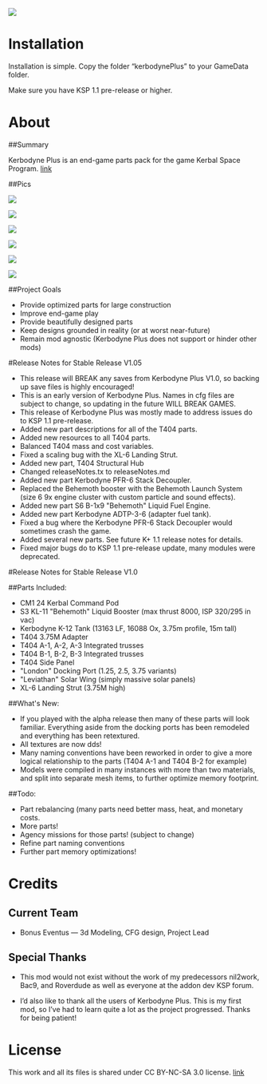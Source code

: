 ![](http://i.imgur.com/0EjQnIN.png)

# Installation

Installation is simple. Copy the folder “kerbodynePlus” to your GameData folder.

Make sure you have KSP 1.1 pre-release or higher.


# About

##Summary

Kerbodyne Plus is an end-game parts pack for the game Kerbal Space Program.
[link](https://kerbalspaceprogram.com/)

##Pics

![](http://i.imgur.com/UZEntDe.jpg)

![](http://i.imgur.com/zXRe9xY.jpg)

![](http://i.imgur.com/ZalILxk.jpg)

![](http://i.imgur.com/kLrY8C7.jpg)

![](http://i.imgur.com/DPt3K9c.jpg)

![](http://i.imgur.com/c2kTfjv.jpg)


##Project Goals
* Provide optimized parts for large construction
* Improve end-game play
* Provide beautifully designed parts
* Keep designs grounded in reality (or at worst near-future)
* Remain mod agnostic (Kerbodyne Plus does not support or hinder other mods)

#Release Notes for Stable Release V1.05

* This release will BREAK any saves from Kerbodyne Plus V1.0, so backing up save files is highly encouraged!
* This is an early version of Kerbodyne Plus. Names in cfg files are subject to change, so updating in the future WILL BREAK GAMES.
* This release of Kerbodyne Plus was mostly made to address issues do to KSP 1.1 pre-release.
* Added new part descriptions for all of the T404 parts.
* Added new resources to all T404 parts.
* Balanced T404 mass and cost variables.
* Fixed a scaling bug with the XL-6 Landing Strut.
* Added new part, T404 Structural Hub 
* Changed releaseNotes.tx to releaseNotes.md
* Added new part Kerbodyne PFR-6 Stack Decoupler.
* Replaced the Behemoth booster with the Behemoth Launch System (size 6 9x engine cluster with custom particle and sound effects).
* Added new part S6 B-1x9 "Behemoth" Liquid Fuel Engine.
* Added new part Kerbodyne ADTP-3-6 (adapter fuel tank).
* Fixed a bug where the Kerbodyne  PFR-6 Stack Decoupler would sometimes crash the game.
* Added several new parts. See future K+ 1.1 release notes for details.
* Fixed major bugs do to KSP 1.1 pre-release update, many modules were deprecated.


#Release Notes for Stable Release V1.0

##Parts Included:

* CM1 24 Kerbal Command Pod
* S3 KL-11 "Behemoth" Liquid Booster (max thrust 8000, ISP 320/295 in vac)
* Kerbodyne K-12 Tank (13163 LF, 16088 Ox, 3.75m profile, 15m tall)
* T404 3.75M Adapter
* T404 A-1, A-2, A-3 Integrated trusses
* T404 B-1, B-2, B-3 Integrated trusses
* T404 Side Panel
* "London" Docking Port (1.25, 2.5, 3.75 variants)
* "Leviathan" Solar Wing (simply massive solar panels)
* XL-6 Landing Strut (3.75M high)

##What's New:

* If you played with the alpha release then many of these parts will look familiar. Everything aside from the docking ports has been remodeled and everything has been retextured.
* All textures are now dds!
* Many naming conventions have been reworked in order to give a more logical relationship to the parts (T404 A-1 and T404 B-2 for example)
* Models were compiled in many instances with more than two materials, and split into separate mesh items, to further optimize memory footprint.

##Todo:

* Part rebalancing (many parts need better mass, heat, and monetary costs.
* More parts!
* Agency missions for those parts! (subject to change)
* Refine part naming conventions
* Further part memory optimizations!


# Credits

## Current Team

* Bonus Eventus — 3d Modeling, CFG design, Project Lead

## Special Thanks

* This mod would not exist without the work of my predecessors nil2work, Bac9, and Roverdude as well as everyone at the addon dev KSP forum. 

* I’d also like to thank all the users of Kerbodyne Plus. This is my first mod, so I’ve had to learn quite a lot as the project progressed. Thanks for being patient!


# License

This work and all its files is shared under CC BY-NC-SA 3.0 license. [link](https://creativecommons.org/licenses/by-nc-sa/3.0/)